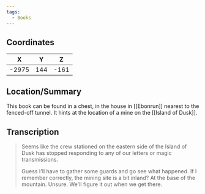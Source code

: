 ```yaml
---
tags:
  - Books
---
```


## Coordinates
| **X** | **Y** | **Z** |
| :---: | :---: | :---: |
| -2975 |  144  | -161  |

## Location/Summary
This book can be found in a chest, in the house in [[Ebonrun]] nearest to the fenced-off tunnel. It hints at the location of a mine on the [[Island of Dusk]].

## Transcription
> Seems like the crew stationed on the eastern side of the Island of Dusk has stopped responding to any of our letters or magic transmissions.
>
> Guess I'll have to gather some guards and go see what happened. If I remember correctly, the mining site is a bit inland? At the base of the mountain. Unsure. We'll figure it out when we get there.



